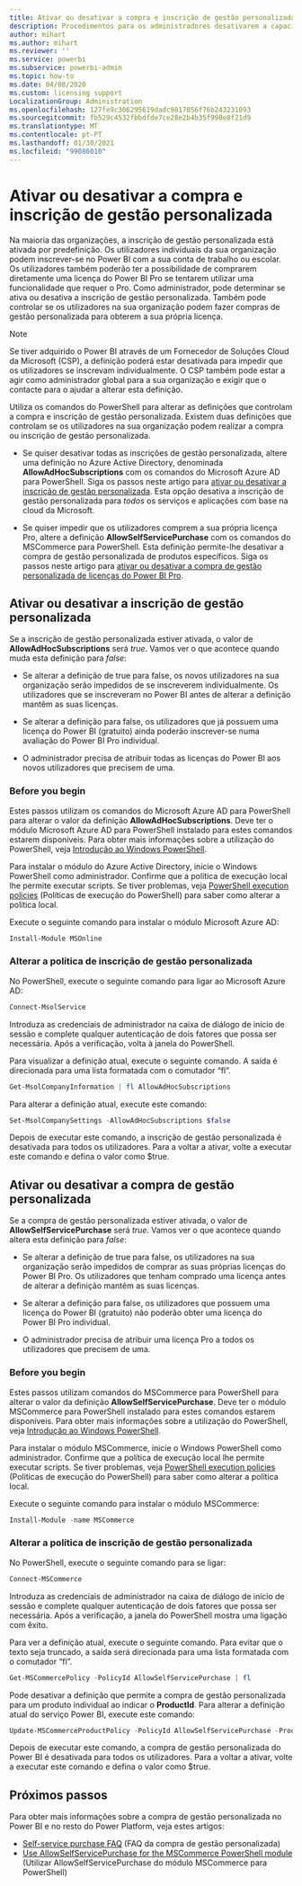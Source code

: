 ```yaml
---
title: Ativar ou desativar a compra e inscrição de gestão personalizada
description: Procedimentos para os administradores desativarem a capacidade dos utilizadores de se inscreverem no serviço Power BI e comprarem ou atualizarem licenças.
author: mihart
ms.author: mihart
ms.reviewer: ''
ms.service: powerbi
ms.subservice: powerbi-admin
ms.topic: how-to
ms.date: 04/08/2020
ms.custom: licensing support
LocalizationGroup: Administration
ms.openlocfilehash: 127fe9c306295619dadc9817056f76b243231093
ms.sourcegitcommit: fb529c4532fbbdfde7ce28e2b4b35f990e8f21d9
ms.translationtype: MT
ms.contentlocale: pt-PT
ms.lasthandoff: 01/30/2021
ms.locfileid: "99086010"
---
```

# <a name="enable-or-disable-self-service-sign-up-and-purchasing"></a>Ativar ou desativar a compra e inscrição de gestão personalizada

Na maioria das organizações, a inscrição de gestão personalizada está ativada por predefinição. Os utilizadores individuais da sua organização podem inscrever-se no Power BI com a sua conta de trabalho ou escolar. Os utilizadores também poderão ter a possibilidade de comprarem diretamente uma licença do Power BI Pro se tentarem utilizar uma funcionalidade que requer o Pro. Como administrador, pode determinar se ativa ou desativa a inscrição de gestão personalizada. Também pode controlar se os utilizadores na sua organização podem fazer compras de gestão personalizada para obterem a sua própria licença.

> [!NOTE]
>Se tiver adquirido o Power BI através de um Fornecedor de Soluções Cloud da Microsoft (CSP), a definição poderá estar desativada para impedir que os utilizadores se inscrevam individualmente. O CSP também pode estar a agir como administrador global para a sua organização e exigir que o contacte para o ajudar a alterar esta definição.
>
>

Utiliza os comandos do PowerShell para alterar as definições que controlam a compra e inscrição de gestão personalizada. Existem duas definições que controlam se os utilizadores na sua organização podem realizar a compra ou inscrição de gestão personalizada.

- Se quiser desativar todas as inscrições de gestão personalizada, altere uma definição no Azure Active Directory, denominada **AllowAdHocSubscriptions** com os comandos do Microsoft Azure AD para PowerShell. Siga os passos neste artigo para [ativar ou desativar a inscrição de gestão personalizada](#enable-or-disable-self-service-signup). Esta opção desativa a inscrição de gestão personalizada para *todos* os serviços e aplicações com base na cloud da Microsoft.

- Se quiser impedir que os utilizadores comprem a sua própria licença Pro, altere a definição **AllowSelfServicePurchase** com os comandos do MSCommerce para PowerShell. Esta definição permite-lhe desativar a compra de gestão personalizada de produtos específicos. Siga os passos neste artigo para [ativar ou desativar a compra de gestão personalizada de licenças do Power BI Pro](#enable-or-disable-self-service-purchase).

## <a name="enable-or-disable-self-service-signup"></a>Ativar ou desativar a inscrição de gestão personalizada

Se a inscrição de gestão personalizada estiver ativada, o valor de **AllowAdHocSubscriptions** será *true*. Vamos ver o que acontece quando muda esta definição para *false*:

- Se alterar a definição de true para false, os novos utilizadores na sua organização serão impedidos de se inscreverem individualmente. Os utilizadores que se inscreveram no Power BI antes de alterar a definição mantêm as suas licenças.

- Se alterar a definição para false, os utilizadores que já possuem uma licença do Power BI (gratuito) ainda poderão inscrever-se numa avaliação do Power BI Pro individual.

- O administrador precisa de atribuir todas as licenças do Power BI aos novos utilizadores que precisem de uma.

### <a name="before-you-begin"></a>Before you begin

Estes passos utilizam os comandos do Microsoft Azure AD para PowerShell para alterar o valor da definição **AllowAdHocSubscriptions**. Deve ter o módulo Microsoft Azure AD para PowerShell instalado para estes comandos estarem disponíveis. Para obter mais informações sobre a utilização do PowerShell, veja [Introdução ao Windows PowerShell](/powershell/scripting/getting-started/getting-started-with-windows-powershell).

Para instalar o módulo do Azure Active Directory, inicie o Windows PowerShell como administrador. Confirme que a política de execução local lhe permite executar scripts. Se tiver problemas, veja [PowerShell execution policies](/powershell/module/microsoft.powershell.core/about/about_execution_policies#powershell-execution-policies) (Políticas de execução do PowerShell) para saber como alterar a política local.

Execute o seguinte comando para instalar o módulo Microsoft Azure AD:

```powershell
Install-Module MSOnline
```

### <a name="change-the-self-service-signup-policy"></a>Alterar a política de inscrição de gestão personalizada

No PowerShell, execute o seguinte comando para ligar ao Microsoft Azure AD:

```powershell
Connect-MsolService
```

Introduza as credenciais de administrador na caixa de diálogo de início de sessão e complete qualquer autenticação de dois fatores que possa ser necessária. Após a verificação, volta à janela do PowerShell.

Para visualizar a definição atual, execute o seguinte comando. A saída é direcionada para uma lista formatada com o comutador “fl”.

```powershell
Get-MsolCompanyInformation | fl AllowAdHocSubscriptions
```

Para alterar a definição atual, execute este comando:

```powershell
Set-MsolCompanySettings -AllowAdHocSubscriptions $false
```

Depois de executar este comando, a inscrição de gestão personalizada é desativada para todos os utilizadores. Para a voltar a ativar, volte a executar este comando e defina o valor como $true.

## <a name="enable-or-disable-self-service-purchase"></a>Ativar ou desativar a compra de gestão personalizada

Se a compra de gestão personalizada estiver ativada, o valor de **AllowSelfServicePurchase** será *true*. Vamos ver o que acontece quando altera esta definição para *false*:

- Se alterar a definição de true para false, os utilizadores na sua organização serão impedidos de comprar as suas próprias licenças do Power BI Pro. Os utilizadores que tenham comprado uma licença antes de alterar a definição mantêm as suas licenças.

- Se alterar a definição para false, os utilizadores que possuem uma licença do Power BI (gratuito) não poderão obter uma licença do Power BI Pro individual. 

- O administrador precisa de atribuir uma licença Pro a todos os utilizadores que precisem de uma.

### <a name="before-you-begin"></a>Before you begin

Estes passos utilizam comandos do MSCommerce para PowerShell para alterar o valor da definição **AllowSelfServicePurchase**. Deve ter o módulo MSCommerce para PowerShell instalado para estes comandos estarem disponíveis. Para obter mais informações sobre a utilização do PowerShell, veja [Introdução ao Windows PowerShell](/powershell/scripting/getting-started/getting-started-with-windows-powershell).

Para instalar o módulo MSCommerce, inicie o Windows PowerShell como administrador. Confirme que a política de execução local lhe permite executar scripts. Se tiver problemas, veja [PowerShell execution policies](/powershell/module/microsoft.powershell.core/about/about_execution_policies#powershell-execution-policies) (Políticas de execução do PowerShell) para saber como alterar a política local.

Execute o seguinte comando para instalar o módulo MSCommerce:

```powershell
Install-Module -name MSCommerce
```

### <a name="change-the-self-service-signup-policy"></a>Alterar a política de inscrição de gestão personalizada

No PowerShell, execute o seguinte comando para se ligar:

```powershell
Connect-MSCommerce
```

Introduza as credenciais de administrador na caixa de diálogo de início de sessão e complete qualquer autenticação de dois fatores que possa ser necessária. Após a verificação, a janela do PowerShell mostra uma ligação com êxito.

Para ver a definição atual, execute o seguinte comando. Para evitar que o texto seja truncado, a saída será direcionada para uma lista formatada com o comutador “fl”.

```powershell
Get-MSCommercePolicy -PolicyId AllowSelfServicePurchase | fl
```

Pode desativar a definição que permite a compra de gestão personalizada para um produto individual ao indicar o **ProductId**. Para alterar a definição atual do serviço Power BI, execute este comando:

```powershell
Update-MSCommerceProductPolicy -PolicyId AllowSelfServicePurchase -ProductId CFQ7TTC0L3PB -Enabled $False
```

Depois de executar este comando, a compra de gestão personalizada do Power BI é desativada para todos os utilizadores. Para a voltar a ativar, volte a executar este comando e defina o valor como $true.

## <a name="next-steps"></a>Próximos passos

Para obter mais informações sobre a compra de gestão personalizada no Power BI e no resto do Power Platform, veja estes artigos:

- [Self-service purchase FAQ](/microsoft-365/commerce/subscriptions/self-service-purchase-faq#admin-capabilities) (FAQ da compra de gestão personalizada)
- [Use AllowSelfServicePurchase for the MSCommerce PowerShell module](/microsoft-365/commerce/subscriptions/allowselfservicepurchase-powershell) (Utilizar AllowSelfServicePurchase do módulo MSCommerce para PowerShell)